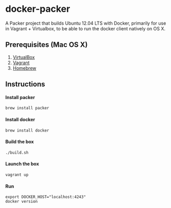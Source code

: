 docker-packer
=============

A Packer project that builds Ubuntu 12.04 LTS with Docker, primarily for use in Vagrant + Virtualbox, to be able to run the docker client natively on OS X.

Prerequisites (Mac OS X)
----

1. [VirtualBox](https://www.virtualbox.org/)
2. [Vagrant](http://vagrantup.com/)
3. [Homebrew](http://brew.sh/)

Instructions
----

#### Install packer

    brew install packer

#### Install docker

    brew install docker

#### Build the box

    ./build.sh

#### Launch the box

    vagrant up

#### Run

    export DOCKER_HOST="localhost:4243"
    docker version


